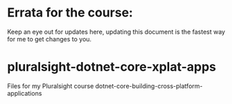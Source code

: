 # Errata for the course:
Keep an eye out for updates here, updating this document is the fastest way for me to get changes to you.

# pluralsight-dotnet-core-xplat-apps
Files for my Pluralsight course dotnet-core-building-cross-platform-applications
